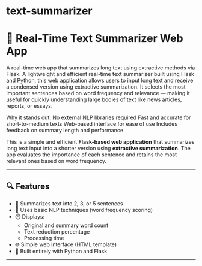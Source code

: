 # text-summarizer
# 📝 Real-Time Text Summarizer Web App
A real-time web app that summarizes long text using extractive methods via Flask.
A lightweight and efficient real-time text summarizer built using Flask and Python, this web application allows users to input long text and receive a condensed version using extractive summarization. It selects the most important sentences based on word frequency and relevance — making it useful for quickly understanding large bodies of text like news articles, reports, or essays.

Why it stands out:
No external NLP libraries required
Fast and accurate for short-to-medium texts
Web-based interface for ease of use
Includes feedback on summary length and performance

This is a simple and efficient **Flask-based web application** that summarizes long text input into a shorter version using **extractive summarization**. The app evaluates the importance of each sentence and retains the most relevant ones based on word frequency.

---

## 🔍 Features

- 📌 Summarizes text into 2, 3, or 5 sentences
- 🧠 Uses basic NLP techniques (word frequency scoring)
- ⏱️ Displays:
  - Original and summary word count
  - Text reduction percentage
  - Processing time
- 🌐 Simple web interface (HTML template)
- 🐍 Built entirely with Python and Flask

---



